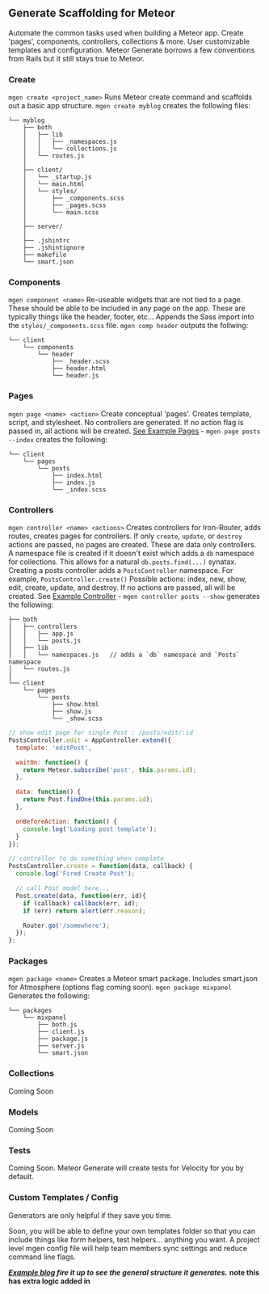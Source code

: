 ## Generate Scaffolding for Meteor

Automate the common tasks used when building a Meteor app. Create 'pages', components,  controllers, collections & more.
User customizable templates and configuration. Meteor Generate borrows a few conventions from Rails but it still stays true to Meteor.


### Create
`mgen create <project_name>` Runs Meteor create command and scaffolds out a basic app structure.
`mgen create myblog` creates the following files:

```
└── myblog
    ├── both
    │   ├── lib
    │   │   ├── _namespaces.js
    │   │   └── collections.js
    │   └── routes.js
    │
    ├── client/
    │   └── _startup.js
    │   └── main.html
    │   └── styles/
    │       ├── _components.scss
    │       ├── _pages.scss
    │       └── main.scss
    │
    ├── server/
    │
    ├── .jshintrc
    ├── .jshintignore
    ├── makefile
    └── smart.json
```


### Components
`mgen component <name>` Re-useable widgets that are not tied to a page. These should be able to be included in any page on the app. These are typically things like the header, footer, etc... Appends the Sass import into the `styles/_components.scss` file.
`mgen comp header` outputs the follwing:

```
└── client
    └── components
        └── header
            ├── _header.scss
            ├── header.html
            └── header.js
```



### Pages
`mgen page <name> <action>` Create conceptual 'pages'. Creates template, script, and stylesheet. No controllers are generated.
If no action flag is passed in, all actions will be created.
[See Example Pages][3] - `mgen page posts --index` creates the following:

```
└── client
    └── pages
        └── posts
            ├── index.html
            ├── index.js
            └── _index.scss
```


### Controllers
`mgen controller <name> <actions>` Creates controllers for Iron-Router, adds routes, creates pages for controllers. If only `create`, `update`, or `destroy` actions are passed, no pages are created. These are data only controllers. A namespace file is created if it doesn't exist which adds a `db` namespace for collections. This allows for a natural `db.posts.find(...)` synatax. Creating a posts controller adds a `PostsController` namespace. For example, `PostsController.create()` Possible actions: index, new, show, edit, create, update, and destroy. If no actions are passed, all will be created.
See [Example Controller][4]  - `mgen controller posts --show` generates the following:

```
├── both
│   ├── controllers
│   │   ├── app.js
│   │   └── posts.js
│   ├── lib
│   │   └── namespaces.js   // adds a `db` namespace and `Posts` namespace
│   └── routes.js
│
└── client
    └── pages
        └── posts
            ├── show.html
            ├── show.js
            └── _show.scss
```

```javascript
// show edit page for single Post : /posts/edit/:id
PostsController.edit = AppController.extend({
  template: 'editPost',

  waitOn: function() {
    return Meteor.subscribe('post', this.params.id);
  },

  data: function() {
    return Post.findOne(this.params.id);
  },

  onBeforeAction: function() {
    console.log('Loading post template');
  }
});

// controller to do something when complete
PostsController.create = function(data, callback) {
  console.log('Fired Create Post');

  // call Post model here...
  Post.create(data, function(err, id){
    if (callback) callback(err, id);
    if (err) return alert(err.reason);

    Router.go('/somewhere');
  });
};
```


### Packages

`mgen package <name>` Creates a Meteor smart package. Includes smart.json for Atmosphere (options flag coming soon). `mgen package mixpanel` Generates the following:

```
└── packages
    └── mixpanel
        ├── both.js
        ├── client.js
        ├── package.js
        ├── server.js
        └── smart.json
```


### Collections
Coming Soon


### Models
Coming Soon


### Tests
Coming Soon. Meteor Generate will create tests for Velocity for you by default.


### Custom Templates / Config
Generators are only helpful if they save you time.

Soon, you will be able to define your own templates folder so that you can include things like form helpers, test helpers... anything you want. A project level mgen config file will help team members sync settings and reduce command line flags.




***[Example blog][1] fire it up to see the general structure it generates.*** **note this has extra logic added in**

[1]: https://github.com/AdamBrodzinski/meteor-generate/tree/master/examples/blog
[2]: https://github.com/AdamBrodzinski/meteor-generate/tree/master/examples/blog/client/pages/posts
[3]: https://github.com/AdamBrodzinski/meteor-generate/tree/master/examples/blog/client/pages
[4]: https://github.com/AdamBrodzinski/meteor-generate/blob/master/examples/blog/both/controllers/posts.js

